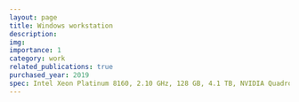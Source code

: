 ```yaml
---
layout: page
title: Windows workstation
description:
img:
importance: 1
category: work
related_publications: true
purchased_year: 2019
spec: Intel Xeon Platinum 8160, 2.10 GHz, 128 GB, 4.1 TB, NVIDIA Quadro P4000
---
```


